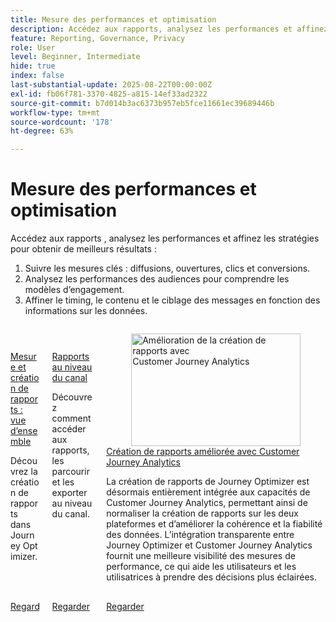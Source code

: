 ```yaml
---
title: Mesure des performances et optimisation
description: Accédez aux rapports, analysez les performances et affinez les stratégies pour obtenir de meilleurs résultats.
feature: Reporting, Governance, Privacy
role: User
level: Beginner, Intermediate
hide: true
index: false
last-substantial-update: 2025-08-22T00:00:00Z
exl-id: fb06f781-3370-4825-a815-14ef33ad2322
source-git-commit: b7d014b3ac6373b957eb5fce11661ec39689446b
workflow-type: tm+mt
source-wordcount: '178'
ht-degree: 63%

---
```


# Mesure des performances et optimisation

Accédez aux rapports , analysez les performances et affinez les stratégies pour obtenir de meilleurs résultats :

1. Suivre les mesures clés : diffusions, ouvertures, clics et conversions.
2. Analysez les performances des audiences pour comprendre les modèles d’engagement.
3. Affiner le timing, le contenu et le ciblage des messages en fonction des informations sur les données.

<!-- CARDS
* https://experienceleague.adobe.com/fr/docs/journey-optimizer-learn/tutorials/report-and-monitor/measurement-and-reporting-overview
* https://experienceleague.adobe.com/fr/docs/journey-optimizer-learn/tutorials/report-and-monitor/channel-level-reports
* https://experienceleague.adobe.com/fr/docs/journey-optimizer-learn/tutorials/report-and-monitor/enhanced-reporting-with-customer-journey-analytics
-->
<!-- START CARDS HTML - DO NOT MODIFY BY HAND -->
<div class="columns">
    <div class="column is-half-tablet is-half-desktop is-one-third-widescreen" aria-label="Measurement & Reporting - Overview">
        <div class="card" style="height: 100%; display: flex; flex-direction: column; height: 100%;">
            <div class="card-image">
                <figure class="image x-is-16by9">
                    <a href="https://experienceleague.adobe.com/fr/docs/journey-optimizer-learn/tutorials/report-and-monitor/measurement-and-reporting-overview" title="Mesure et création de rapports : vue d’ensemble" target="_blank" rel="referrer">
                        <img class="is-bordered-r-small" src="https://video.tv.adobe.com/v/3432673/?format=jpeg&nocache=1755729019661" alt="Mesure et création de rapports : vue d’ensemble"
                             style="width: 100%; aspect-ratio: 16 / 9; object-fit: cover; overflow: hidden; display: block; margin: auto;">
                    </a>
                </figure>
            </div>
            <div class="card-content is-padded-small" style="display: flex; flex-direction: column; flex-grow: 1; justify-content: space-between;">
                <div class="top-card-content">
                    <p class="headline is-size-6 has-text-weight-bold">
                        <a href="https://experienceleague.adobe.com/fr/docs/journey-optimizer-learn/tutorials/report-and-monitor/measurement-and-reporting-overview" target="_blank" rel="referrer" title="Mesure et création de rapports : vue d’ensemble">Mesure et création de rapports : vue d’ensemble</a>
                    </p>
                    <p class="is-size-6">Découvrez la création de rapports dans Journey Optimizer.</p>
                </div>
                <a href="https://experienceleague.adobe.com/fr/docs/journey-optimizer-learn/tutorials/report-and-monitor/measurement-and-reporting-overview" target="_blank" rel="referrer" class="spectrum-Button spectrum-Button--outline spectrum-Button--primary spectrum-Button--sizeM" style="align-self: flex-start; margin-top: 1rem;">
                    <span class="spectrum-Button-label has-no-wrap has-text-weight-bold">Regarder</span>
                </a>
            </div>
        </div>
    </div>
    <div class="column is-half-tablet is-half-desktop is-one-third-widescreen" aria-label="Channel level reports">
        <div class="card" style="height: 100%; display: flex; flex-direction: column; height: 100%;">
            <div class="card-image">
                <figure class="image x-is-16by9">
                    <a href="https://experienceleague.adobe.com/fr/docs/journey-optimizer-learn/tutorials/report-and-monitor/channel-level-reports" title="Rapports au niveau des canaux" target="_blank" rel="referrer">
                        <img class="is-bordered-r-small" src="https://video.tv.adobe.com/v/3448039/?format=jpeg&nocache=1755729019635&captions=fre_fr" alt="Rapports au niveau des canaux"
                             style="width: 100%; aspect-ratio: 16 / 9; object-fit: cover; overflow: hidden; display: block; margin: auto;">
                    </a>
                </figure>
            </div>
            <div class="card-content is-padded-small" style="display: flex; flex-direction: column; flex-grow: 1; justify-content: space-between;">
                <div class="top-card-content">
                    <p class="headline is-size-6 has-text-weight-bold">
                        <a href="https://experienceleague.adobe.com/fr/docs/journey-optimizer-learn/tutorials/report-and-monitor/channel-level-reports" target="_blank" rel="referrer" title="Rapports au niveau des canaux">Rapports au niveau du canal</a>
                    </p>
                    <p class="is-size-6">Découvrez comment accéder aux rapports, les parcourir et les exporter au niveau du canal.</p>
                </div>
                <a href="https://experienceleague.adobe.com/fr/docs/journey-optimizer-learn/tutorials/report-and-monitor/channel-level-reports" target="_blank" rel="referrer" class="spectrum-Button spectrum-Button--outline spectrum-Button--primary spectrum-Button--sizeM" style="align-self: flex-start; margin-top: 1rem;">
                    <span class="spectrum-Button-label has-no-wrap has-text-weight-bold">Regarder</span>
                </a>
            </div>
        </div>
    </div>
    <div class="column is-half-tablet is-half-desktop is-one-third-widescreen" aria-label="Enhanced reporting with Customer Journey Analytics">
        <div class="card" style="height: 100%; display: flex; flex-direction: column; height: 100%;">
            <div class="card-image">
                <figure class="image x-is-16by9">
                    <a href="https://experienceleague.adobe.com/fr/docs/journey-optimizer-learn/tutorials/report-and-monitor/enhanced-reporting-with-customer-journey-analytics" title="Amélioration de la création de rapports avec Customer Journey Analytics" target="_blank" rel="referrer">
                        <img class="is-bordered-r-small" src="https://video.tv.adobe.com/v/3443153/?format=jpeg&nocache=1755729019655&captions=fre_fr" alt="Amélioration de la création de rapports avec Customer Journey Analytics"
                             style="width: 100%; aspect-ratio: 16 / 9; object-fit: cover; overflow: hidden; display: block; margin: auto;">
                    </a>
                </figure>
            </div>
            <div class="card-content is-padded-small" style="display: flex; flex-direction: column; flex-grow: 1; justify-content: space-between;">
                <div class="top-card-content">
                    <p class="headline is-size-6 has-text-weight-bold">
                        <a href="https://experienceleague.adobe.com/fr/docs/journey-optimizer-learn/tutorials/report-and-monitor/enhanced-reporting-with-customer-journey-analytics" target="_blank" rel="referrer" title="Amélioration de la création de rapports avec Customer Journey Analytics">Création de rapports améliorée avec Customer Journey Analytics</a>
                    </p>
                    <p class="is-size-6">La création de rapports de Journey Optimizer est désormais entièrement intégrée aux capacités de Customer Journey Analytics, permettant ainsi de normaliser la création de rapports sur les deux plateformes et d’améliorer la cohérence et la fiabilité des données. L’intégration transparente entre Journey Optimizer et Customer Journey Analytics fournit une meilleure visibilité des mesures de performance, ce qui aide les utilisateurs et les utilisatrices à prendre des décisions plus éclairées.</p>
                </div>
                <a href="https://experienceleague.adobe.com/fr/docs/journey-optimizer-learn/tutorials/report-and-monitor/enhanced-reporting-with-customer-journey-analytics" target="_blank" rel="referrer" class="spectrum-Button spectrum-Button--outline spectrum-Button--primary spectrum-Button--sizeM" style="align-self: flex-start; margin-top: 1rem;">
                    <span class="spectrum-Button-label has-no-wrap has-text-weight-bold">Regarder</span>
                </a>
            </div>
        </div>
    </div>
</div>
<!-- END CARDS HTML - DO NOT MODIFY BY HAND -->
